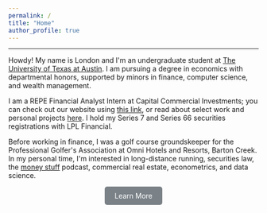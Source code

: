 ```yaml
---
permalink: /
title: "Home"
author_profile: true
---
```

------

Howdy! My name is London and I'm an undergraduate student at [The University of Texas at Austin](https://www.utexas.edu/). I am pursuing a degree in economics with departmental honors, supported by minors in finance, computer science, and wealth management.

I am a REPE Financial Analyst Intern at Capital Commercial Investments; you can check out our website using [this link](https://www.capitalcommercial.com/), or read about select work and personal projects [here](https://londonchamberlain.com/portfolio/). I hold my Series 7 and Series 66 securities registrations with LPL Financial.

Before working in finance, I was a golf course groundskeeper for the Professional Golfer's Association at Omni Hotels and Resorts, Barton Creek. In my personal time, I'm interested in long-distance running, securities law, the [money stuff](https://podcasts.apple.com/us/podcast/money-stuff-the-podcast/id1739582836) podcast, commercial real estate, econometrics, and data science.

<div style="text-align:center;">
    <a href="/about/" class="btn" style="
        text-decoration: none;
        background-color: #7a8288;
        color: #ffffff;
        padding: 10px 20px;
        border-radius: 5px;
        display: inline-block;
        transition: background-color 0.3s;
    " 
    onmouseover="this.style.backgroundColor='#67a3d9';" 
    onmouseout="this.style.backgroundColor='#7a8288';"
    >
        Learn More
    </a>
</div>

